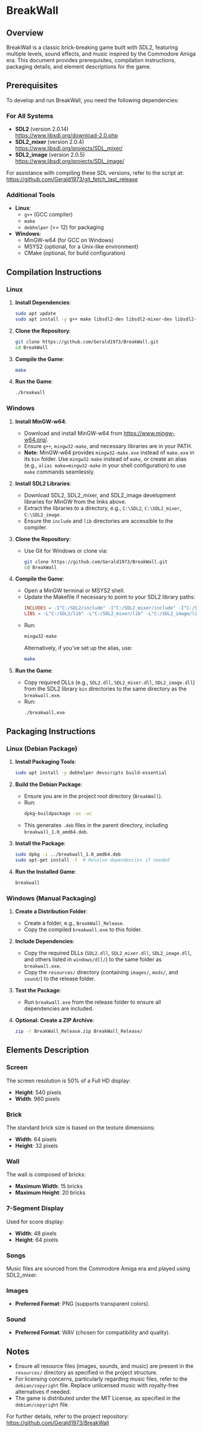 # BreakWall

## Overview

BreakWall is a classic brick-breaking game built with SDL2, featuring multiple levels, sound effects, and music inspired by the Commodore Amiga era. This document provides prerequisites, compilation instructions, packaging details, and element descriptions for the game.

## Prerequisites

To develop and run BreakWall, you need the following dependencies:

### For All Systems

- **SDL2** (version 2.0.14)  
  <https://www.libsdl.org/download-2.0.php>  
- **SDL2_mixer** (version 2.0.4)  
  <https://www.libsdl.org/projects/SDL_mixer/>  
- **SDL2_image** (version 2.0.5)  
  <https://www.libsdl.org/projects/SDL_image/>  

For assistance with compiling these SDL versions, refer to the script at:  
<https://github.com/Gerald1973/git_fetch_last_release>

### Additional Tools

- **Linux**: 
  - `g++` (GCC compiler)
  - `make`
  - `debhelper` (>= 12) for packaging
- **Windows**: 
  - MinGW-w64 (for GCC on Windows)
  - MSYS2 (optional, for a Unix-like environment)
  - CMake (optional, for build configuration)

## Compilation Instructions

### Linux

1. **Install Dependencies**:
   ```bash
   sudo apt update
   sudo apt install -y g++ make libsdl2-dev libsdl2-mixer-dev libsdl2-image-dev
   ```

2. **Clone the Repository**:
   ```bash
   git clone https://github.com/Gerald1973/BreakWall.git
   cd BreakWall
   ```

3. **Compile the Game**:
   ```bash
   make
   ```

4. **Run the Game**:
   ```bash
   ./breakwall
   ```

### Windows

1. **Install MinGW-w64**:
   - Download and install MinGW-w64 from <https://www.mingw-w64.org/>.
   - Ensure `g++`, `mingw32-make`, and necessary libraries are in your PATH.
   - **Note**: MinGW-w64 provides `mingw32-make.exe` instead of `make.exe` in its `bin` folder. Use `mingw32-make` instead of `make`, or create an alias (e.g., `alias make=mingw32-make` in your shell configuration) to use `make` commands seamlessly.

2. **Install SDL2 Libraries**:
   - Download SDL2, SDL2_mixer, and SDL2_image development libraries for MinGW from the links above.
   - Extract the libraries to a directory, e.g., `C:\SDL2`, `C:\SDL2_mixer`, `C:\SDL2_image`.
   - Ensure the `include` and `lib` directories are accessible to the compiler.

3. **Clone the Repository**:
   - Use Git for Windows or clone via:
     ```bash
     git clone https://github.com/Gerald1973/BreakWall.git
     cd BreakWall
     ```

4. **Compile the Game**:
   - Open a MinGW terminal or MSYS2 shell.
   - Update the Makefile if necessary to point to your SDL2 library paths:
     ```makefile
     INCLUDES = -I"C:/SDL2/include" -I"C:/SDL2_mixer/include" -I"C:/SDL2_image/include"
     LIBS = -L"C:/SDL2/lib" -L"C:/SDL2_mixer/lib" -L"C:/SDL2_image/lib" -lmingw32 -lSDL2main -lSDL2 -lSDL2_mixer -lSDL2_image
     ```
   - Run:
     ```bash
     mingw32-make
     ```
     Alternatively, if you’ve set up the alias, use:
     ```bash
     make
     ```

5. **Run the Game**:
   - Copy required DLLs (e.g., `SDL2.dll`, `SDL2_mixer.dll`, `SDL2_image.dll`) from the SDL2 library `bin` directories to the same directory as the `breakwall.exe`.
   - Run:
     ```bash
     ./breakwall.exe
     ```

## Packaging Instructions

### Linux (Debian Package)

1. **Install Packaging Tools**:
   ```bash
   sudo apt install -y debhelper devscripts build-essential
   ```

2. **Build the Debian Package**:
   - Ensure you are in the project root directory (`BreakWall`).
   - Run:
     ```bash
     dpkg-buildpackage -us -uc
     ```
   - This generates `.deb` files in the parent directory, including `breakwall_1.0_amd64.deb`.

3. **Install the Package**:
   ```bash
   sudo dpkg -i ../breakwall_1.0_amd64.deb
   sudo apt-get install -f  # Resolve dependencies if needed
   ```

4. **Run the Installed Game**:
   ```bash
   breakwall
   ```

### Windows (Manual Packaging)

1. **Create a Distribution Folder**:
   - Create a folder, e.g., `BreakWall_Release`.
   - Copy the compiled `breakwall.exe` to this folder.

2. **Include Dependencies**:
   - Copy the required DLLs (`SDL2.dll`, `SDL2_mixer.dll`, `SDL2_image.dll`, and others listed in `windows/dll/`) to the same folder as `breakwall.exe`.
   - Copy the `resources/` directory (containing `images/`, `mods/`, and `sound/`) to the release folder.

3. **Test the Package**:
   - Run `breakwall.exe` from the release folder to ensure all dependencies are included.

4. **Optional: Create a ZIP Archive**:
   ```bash
   zip -r BreakWall_Release.zip BreakWall_Release/
   ```

## Elements Description

### Screen

The screen resolution is 50% of a Full HD display:
- **Height**: 540 pixels
- **Width**: 960 pixels

### Brick

The standard brick size is based on the texture dimensions:
- **Width**: 64 pixels
- **Height**: 32 pixels

### Wall

The wall is composed of bricks:
- **Maximum Width**: 15 bricks
- **Maximum Height**: 20 bricks

### 7-Segment Display

Used for score display:
- **Width**: 48 pixels
- **Height**: 64 pixels

### Songs

Music files are sourced from the Commodore Amiga era and played using SDL2_mixer.

### Images

- **Preferred Format**: PNG (supports transparent colors).

### Sound

- **Preferred Format**: WAV (chosen for compatibility and quality).

## Notes

- Ensure all resource files (images, sounds, and music) are present in the `resources/` directory as specified in the project structure.
- For licensing concerns, particularly regarding music files, refer to the `debian/copyright` file. Replace unlicensed music with royalty-free alternatives if needed.
- The game is distributed under the MIT License, as specified in the `debian/copyright` file.

For further details, refer to the project repository:  
<https://github.com/Gerald1973/BreakWall>